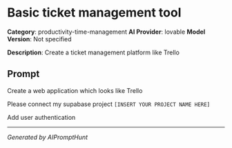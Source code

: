 # Basic ticket management tool

**Category**: productivity-time-management
**AI Provider**: lovable
**Model Version**: Not specified

**Description**: Create a ticket management platform like Trello

## Prompt

Create a web application which looks like Trello

Please connect my supabase project `[INSERT YOUR PROJECT NAME HERE]`

Add user authentication


---
*Generated by AIPromptHunt*

